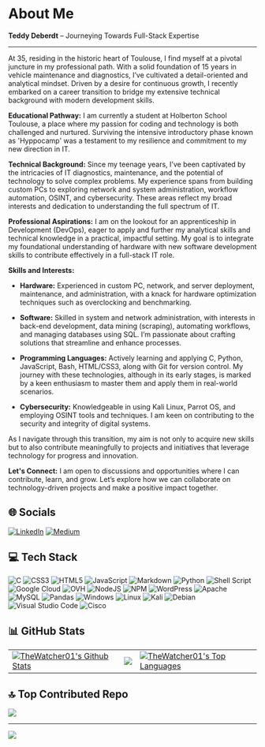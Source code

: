 # About Me

**Teddy Deberdt** – Journeying Towards Full-Stack Expertise

---

At 35, residing in the historic heart of Toulouse, I find myself at a pivotal juncture in my professional path. With a solid foundation of 15 years in vehicle maintenance and diagnostics, I’ve cultivated a detail-oriented and analytical mindset. Driven by a desire for continuous growth, I recently embarked on a career transition to bridge my extensive technical background with modern development skills.

**Educational Pathway:** I am currently a student at Holberton School Toulouse, a place where my passion for coding and technology is both challenged and nurtured. Surviving the intensive introductory phase known as 'Hyppocamp' was a testament to my resilience and commitment to my new direction in IT.

**Technical Background:** Since my teenage years, I’ve been captivated by the intricacies of IT diagnostics, maintenance, and the potential of technology to solve complex problems. My experience spans from building custom PCs to exploring network and system administration, workflow automation, OSINT, and cybersecurity. These areas reflect my broad interests and dedication to understanding the full spectrum of IT.

**Professional Aspirations:** I am on the lookout for an apprenticeship in Development (DevOps), eager to apply and further my analytical skills and technical knowledge in a practical, impactful setting. My goal is to integrate my foundational understanding of hardware with new software development skills to contribute effectively in a full-stack IT role.

**Skills and Interests:**

- **Hardware:** Experienced in custom PC, network, and server deployment, maintenance, and administration, with a knack for hardware optimization techniques such as overclocking and benchmarking.
  
- **Software:** Skilled in system and network administration, with interests in back-end development, data mining (scraping), automating workflows, and managing databases using SQL. I’m passionate about crafting solutions that streamline and enhance processes.

- **Programming Languages:** Actively learning and applying C, Python, JavaScript, Bash, HTML/CSS3, along with Git for version control. My journey with these technologies, although in its early stages, is marked by a keen enthusiasm to master them and apply them in real-world scenarios.

- **Cybersecurity:** Knowledgeable in using Kali Linux, Parrot OS, and employing OSINT tools and techniques. I am keen on contributing to the security and integrity of digital systems.

As I navigate through this transition, my aim is not only to acquire new skills but to also contribute meaningfully to projects and initiatives that leverage technology for progress and innovation.

**Let's Connect:** I am open to discussions and opportunities where I can contribute, learn, and grow. Let’s explore how we can collaborate on technology-driven projects and make a positive impact together.

## 🌐 Socials

[![LinkedIn](https://img.shields.io/badge/LinkedIn-%230077B5.svg?logo=linkedin&logoColor=white)](https://linkedin.com/in/https://www.linkedin.com/in/teddy-deberdt) [![Medium](https://img.shields.io/badge/Medium-12100E?logo=medium&logoColor=white)](https://medium.com/@https://medium.com/@teddydeberdt)

## 💻 Tech Stack

![C](https://img.shields.io/badge/c-%2300599C.svg?style=plastic&logo=c&logoColor=white) ![CSS3](https://img.shields.io/badge/css3-%231572B6.svg?style=plastic&logo=css3&logoColor=white) ![HTML5](https://img.shields.io/badge/html5-%23E34F26.svg?style=plastic&logo=html5&logoColor=white) ![JavaScript](https://img.shields.io/badge/javascript-%23323330.svg?style=plastic&logo=javascript&logoColor=%23F7DF1E) ![Markdown](https://img.shields.io/badge/markdown-%23000000.svg?style=plastic&logo=markdown&logoColor=white) ![Python](https://img.shields.io/badge/python-3670A0?style=plastic&logo=python&logoColor=ffdd54) ![Shell Script](https://img.shields.io/badge/shell_script-%23121011.svg?style=plastic&logo=gnu-bash&logoColor=white) ![Google Cloud](https://img.shields.io/badge/GoogleCloud-%234285F4.svg?style=plastic&logo=google-cloud&logoColor=white) ![OVH](https://img.shields.io/badge/ovh-%23123F6D.svg?style=plastic&logo=ovh&logoColor=#123F6D) ![NodeJS](https://img.shields.io/badge/node.js-6DA55F?style=plastic&logo=node.js&logoColor=white) ![NPM](https://img.shields.io/badge/NPM-%23CB3837.svg?style=plastic&logo=npm&logoColor=white) ![WordPress](https://img.shields.io/badge/WordPress-%23117AC9.svg?style=plastic&logo=WordPress&logoColor=white) ![Apache](https://img.shields.io/badge/apache-%23D42029.svg?style=plastic&logo=apache&logoColor=white) ![MySQL](https://img.shields.io/badge/mysql-%2300000f.svg?style=plastic&logo=mysql&logoColor=white) ![Pandas](https://img.shields.io/badge/pandas-%23150458.svg?style=plastic&logo=pandas&logoColor=white) ![Windows](https://img.shields.io/badge/Windows-0078D6?style=plastic&logo=windows&logoColor=white) ![Linux](https://img.shields.io/badge/Linux-FCC624?style=plastic&logo=linux&logoColor=black)
  ![Kali](https://img.shields.io/badge/Kali-268BEE?style=plastic&logo=kalilinux&logoColor=white) ![Debian](https://img.shields.io/badge/Debian-D70A53?style=plastic&logo=debian&logoColor=white) ![Visual Studio Code](https://img.shields.io/badge/Visual%20Studio%20Code-0078d7.svg?style=plastic&logo=visual-studio-code&logoColor=white)  ![Cisco](https://img.shields.io/badge/cisco-%23049fd9.svg?style=plastic&logo=cisco&logoColor=black)

## 📊 GitHub Stats

<table>
  <tr>
    <td>
       <a href="https://github.com/TheWatcher01"><img alt="TheWatcher01's Github Stats" src="https://github-readme-stats.vercel.app/api?username=TheWatcher01&show_icons=true&count_private=true&theme=nightowl&hide_border=true&bg_color=1d2a3a" /></a>
    </td>
    <td>
       <a href="http://www.github.com/TheWatcher01"><img src="https://github-readme-streak-stats.herokuapp.com/?user=TheWatcher01&stroke=ffffff&background=1d2a3a&ring=5BCDEC&fire=5BCDEC&currStreakNum=ffffff&currStreakLabel=5BCDEC&sideNums=ffffff&sideLabels=ffffff&dates=ffffff&hide_border=true" /></a>
    </td>
    <td>
      <a href="https://github.com/TheWatcher01"><img alt="TheWatcher01's Top Languages" src="https://github-readme-stats.vercel.app/api/top-langs/?username=TheWatcher01&langs_count=6&count_private=true&layout=compact&theme=nightowl&hide_border=true&bg_color=1d2a3a"/></a>
    </td>
  </tr>
</table>

## 🔝 Top Contributed Repo

![](https://github-contributor-stats.vercel.app/api?username=TheWatcher01&limit=5&theme=dark&combine_all_yearly_contributions=true)

---
[![](https://visitcount.itsvg.in/api?id=TheWatcher01&icon=0&color=0)](https://visitcount.itsvg.in)

<!-- Proudly created with GPRM ( https://gprm.itsvg.in ) -->
